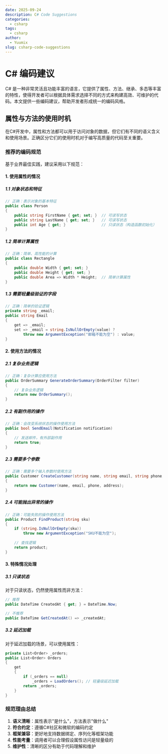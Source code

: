 ```yaml
---
date: 2025-09-24
description: C# Code Suggestions
categories: 
  - csharp
tags:
  - csharp        
author:
  - Yuumix
slug: csharp-code-suggestions
---
```


# C# 编码建议

C# 是一种非常灵活且功能丰富的语言，它提供了属性、方法、继承、多态等丰富的特性，使得开发者可以根据具体需求选择不同的方式来构建高效、可维护的代码。本文提供一些编码建议，帮助开发者形成统一的编码风格。

<!--more-->

## 属性与方法的使用时机

在C#开发中，属性和方法都可以用于访问对象的数据，但它们有不同的语义含义和使用场景。正确区分它们的使用时机对于编写高质量的代码至关重要。

### 推荐的编码规范

基于业界最佳实践，建议采用以下规范：

#### 1. 使用属性的情况

##### 1.1 对象状态和特征

```csharp
// 正确：表示对象的基本特征
public class Person 
{
    public string FirstName { get; set; }  // 可读写状态
    public string LastName { get; set; }   // 可读写状态
    public int Age { get; }                // 只读状态（构造函数初始化）
}
```

##### 1.2 简单计算属性

```csharp
// 正确：简单、高性能的计算
public class Rectangle 
{
    public double Width { get; set; }
    public double Height { get; set; }
    public double Area => Width * Height;  // 简单计算属性
}
```

##### 1.3 需要轻量级验证的字段

```csharp
// 正确：简单的验证逻辑
private string _email;
public string Email 
{
    get => _email;
    set => _email = string.IsNullOrEmpty(value) ? 
        throw new ArgumentException("邮箱不能为空") : value;
}
```

#### 2. 使用方法的情况

##### 2.1 复杂业务逻辑

```csharp
// 正确：复杂计算应使用方法
public OrderSummary GenerateOrderSummary(OrderFilter filter)
{
    // 复杂业务逻辑
    return new OrderSummary();
}
```

##### 2.2 有副作用的操作

```csharp
// 正确：会改变系统状态的操作使用方法
public bool SendEmail(Notification notification)
{
    // 发送邮件，有外部副作用
    return true;
}
```

##### 2.3 需要多个参数

```csharp
// 正确：需要多个输入参数时使用方法
public Customer CreateCustomer(string name, string email, string phone, Address address)
{
    return new Customer(name, email, phone, address);
}
```

##### 2.4 可能抛出异常的操作

```csharp
// 正确：可能失败的操作使用方法
public Product FindProduct(string sku)
{
    if (string.IsNullOrEmpty(sku))
        throw new ArgumentException("SKU不能为空");
        
    // 查找逻辑
    return product;
}
```

#### 3. 特殊情况处理

##### 3.1 只读状态

对于只读状态，仍然使用属性而非方法：

```csharp
// 推荐
public DateTime CreatedAt { get; } = DateTime.Now;

// 不推荐
public DateTime GetCreatedAt() => _createdAt;
```

##### 3.2 延迟加载

对于延迟加载的场景，可以使用属性：

```csharp
private List<Order> _orders;
public List<Order> Orders 
{
    get 
    {
        if (_orders == null)
            _orders = LoadOrders(); // 轻量级延迟加载
        return _orders;
    }
}
```

### 规范理由总结

1. **语义清晰**：属性表示"是什么"，方法表示"做什么"
2. **符合约定**：遵循C#社区和微软的编码约定
3. **框架兼容**：更好地支持数据绑定、序列化等框架功能
4. **性能考量**：调用者可以合理假设属性访问是轻量级的
5. **维护性**：清晰的区分有助于代码理解和维护
